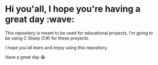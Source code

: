 <h1>Hi you'all, I hope you're having a great day :wave:</h1>

This repository is meant to be used for educational proyects. I'm going to be using C Sharp (C#) for these proyects.

I hope you'all learn and enjoy using this repository.

Have a great day :grin:.
